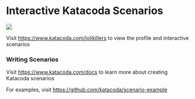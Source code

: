 # Interactive Katacoda Scenarios

[![](http://shields.katacoda.com/katacoda/lolikillers/count.svg)](https://www.katacoda.com/lolikillers "Get your profile on Katacoda.com")

Visit https://www.katacoda.com/lolikillers to view the profile and interactive scenarios

### Writing Scenarios
Visit https://www.katacoda.com/docs to learn more about creating Katacoda scenarios

For examples, visit https://github.com/katacoda/scenario-example
